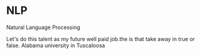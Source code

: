 # NLP
Natural Language Processing
  
Let's do this talent as my future well paid job.the
is that take away
in true or false. 
Alabama university in Tuscaloosa

